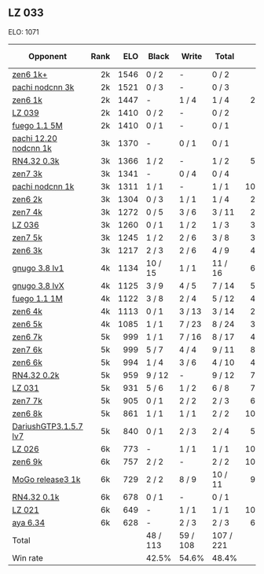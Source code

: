 ## LZ 033 ##

ELO: 1071

Opponent | Rank | ELO | Black | Write | Total | Win rate
---------|-----:|----:|-------|-------|-------|-------:
[zen6 1k+](zen6%201k+.md) | 2k | 1546 | 0 / 2 | - | 0 / 2 | 0.0%
[pachi nodcnn 3k](pachi%20nodcnn%203k.md) | 2k | 1521 | 0 / 3 | - | 0 / 3 | 0.0%
[zen6 1k](zen6%201k.md) | 2k | 1447 | - | 1 / 4 | 1 / 4 | 25.0%
[LZ 039](LZ%20039.md) | 2k | 1410 | 0 / 2 | - | 0 / 2 | 0.0%
[fuego 1.1 5M](fuego%201.1%205M.md) | 2k | 1410 | 0 / 1 | - | 0 / 1 | 0.0%
[pachi 12.20 nodcnn 1k](pachi%2012.20%20nodcnn%201k.md) | 3k | 1370 | - | 0 / 1 | 0 / 1 | 0.0%
[RN4.32 0.3k](RN4.32%200.3k.md) | 3k | 1366 | 1 / 2 | - | 1 / 2 | 50.0%
[zen7 3k](zen7%203k.md) | 3k | 1341 | - | 0 / 4 | 0 / 4 | 0.0%
[pachi nodcnn 1k](pachi%20nodcnn%201k.md) | 3k | 1311 | 1 / 1 | - | 1 / 1 | 100.0%
[zen6 2k](zen6%202k.md) | 3k | 1304 | 0 / 3 | 1 / 1 | 1 / 4 | 25.0%
[zen7 4k](zen7%204k.md) | 3k | 1272 | 0 / 5 | 3 / 6 | 3 / 11 | 27.3%
[LZ 036](LZ%20036.md) | 3k | 1260 | 0 / 1 | 1 / 2 | 1 / 3 | 33.3%
[zen7 5k](zen7%205k.md) | 3k | 1245 | 1 / 2 | 2 / 6 | 3 / 8 | 37.5%
[zen6 3k](zen6%203k.md) | 3k | 1217 | 2 / 3 | 2 / 6 | 4 / 9 | 44.4%
[gnugo 3.8 lv1](gnugo%203.8%20lv1.md) | 4k | 1134 | 10 / 15 | 1 / 1 | 11 / 16 | 68.8%
[gnugo 3.8 lvX](gnugo%203.8%20lvX.md) | 4k | 1125 | 3 / 9 | 4 / 5 | 7 / 14 | 50.0%
[fuego 1.1 1M](fuego%201.1%201M.md) | 4k | 1122 | 3 / 8 | 2 / 4 | 5 / 12 | 41.7%
[zen6 4k](zen6%204k.md) | 4k | 1113 | 0 / 1 | 3 / 13 | 3 / 14 | 21.4%
[zen6 5k](zen6%205k.md) | 4k | 1085 | 1 / 1 | 7 / 23 | 8 / 24 | 33.3%
[zen6 7k](zen6%207k.md) | 5k | 999 | 1 / 1 | 7 / 16 | 8 / 17 | 47.1%
[zen7 6k](zen7%206k.md) | 5k | 999 | 5 / 7 | 4 / 4 | 9 / 11 | 81.8%
[zen6 6k](zen6%206k.md) | 5k | 994 | 1 / 4 | 3 / 6 | 4 / 10 | 40.0%
[RN4.32 0.2k](RN4.32%200.2k.md) | 5k | 959 | 9 / 12 | - | 9 / 12 | 75.0%
[LZ 031](LZ%20031.md) | 5k | 931 | 5 / 6 | 1 / 2 | 6 / 8 | 75.0%
[zen7 7k](zen7%207k.md) | 5k | 905 | 0 / 1 | 2 / 2 | 2 / 3 | 66.7%
[zen6 8k](zen6%208k.md) | 5k | 861 | 1 / 1 | 1 / 1 | 2 / 2 | 100.0%
[DariushGTP3.1.5.7 lv7](DariushGTP3.1.5.7%20lv7.md) | 5k | 840 | 0 / 1 | 2 / 3 | 2 / 4 | 50.0%
[LZ 026](LZ%20026.md) | 6k | 773 | - | 1 / 1 | 1 / 1 | 100.0%
[zen6 9k](zen6%209k.md) | 6k | 757 | 2 / 2 | - | 2 / 2 | 100.0%
[MoGo release3 1k](MoGo%20release3%201k.md) | 6k | 729 | 2 / 2 | 8 / 9 | 10 / 11 | 90.9%
[RN4.32 0.1k](RN4.32%200.1k.md) | 6k | 678 | 0 / 1 | - | 0 / 1 | 0.0%
[LZ 021](LZ%20021.md) | 6k | 649 | - | 1 / 1 | 1 / 1 | 100.0%
[aya 6.34](aya%206.34.md) | 6k | 628 | - | 2 / 3 | 2 / 3 | 66.7%
Total | | | 48 / 113 | 59 / 108 | 107 / 221 | 
Win rate| | | 42.5% | 54.6% | 48.4% | 

